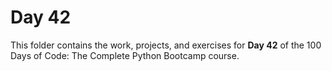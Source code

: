 # Day 42

This folder contains the work, projects, and exercises for **Day 42** of the 100 Days of Code: The Complete Python Bootcamp course.
